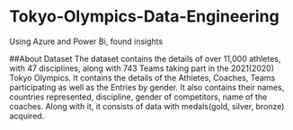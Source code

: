 # Tokyo-Olympics-Data-Engineering
Using Azure and Power Bi, found insights


##About Dataset
The dataset contains the details of over 11,000 athletes, with 47 disciplines, along with 743 Teams taking part in the 2021(2020) Tokyo Olympics. It contains the details of the Athletes, Coaches, Teams participating as well as the Entries by gender. It also contains their names, countries represented, discipline, gender of competitors, name of the coaches. Along with it, it consists of data with medals(gold, silver, bronze) acquired.
